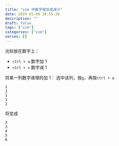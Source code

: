 ```yaml
---
title: "vim 中数字增加或减少"
date: 2024-01-09 16:55:39
description: ""
draft: false
tags: ["vim"]
categories: ["vim"]
series: []
---
```


光标放在数字上：

- `ctrl + a` 数字加 1
- `ctrl + x` 数字减 1

将某一列数字递增的加 1：
选中该列，按`g`，再按`ctrl + a`

```vim
1
1
1
1
1
```

将变成

```vim
2
3
4
5
6
```
